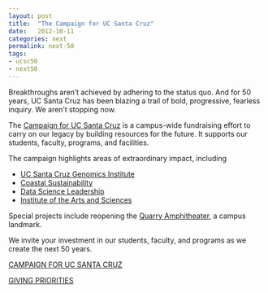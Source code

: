 ```yaml
---
layout: post
title:  "The Campaign for UC Santa Cruz"
date:   2012-10-11
categories: next
permalink: next-50
tags: 
- ucsc50
- next50
---
```

Breakthroughs aren’t achieved by adhering to the status quo. And for 50 years, UC Santa Cruz has been blazing a trail of bold, progressive, fearless inquiry. We aren’t stopping now.

The [Campaign for UC Santa Cruz](http://campaign.ucsc.edu) is a campus-wide fundraising effort to carry on our legacy by building resources for the future. It supports our students, faculty, programs, and facilities.

The campaign highlights areas of extraordinary impact, including

- [UC Santa Cruz Genomics Institute](http://campaign.ucsc.edu/priorities/initiatives/genomics/)
- [Coastal Sustainability](http://campaign.ucsc.edu/priorities/initiatives/coastal/)
- [Data Science Leadership](http://campaign.ucsc.edu/priorities/initiatives/data-science/)
- [Institute of the Arts and Sciences](http://campaign.ucsc.edu/priorities/initiatives/institute/)

Special projects include reopening the [Quarry Amphitheater](http://campaign.ucsc.edu/priorities/student-experience/the-quarry-amphitheater/), a campus landmark. 

We invite your investment in our students, faculty, and programs as we create the next 50 years.

[CAMPAIGN FOR UC SANTA CRUZ](http://campaign.ucsc.edu/)

[GIVING PRIORITIES](http://campaign.ucsc.edu/giving/opportunities/)